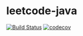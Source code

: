 # leetcode-java
[![Build Status](https://travis-ci.com/lohas1107/hello-leetcode-java.svg?branch=master)](https://travis-ci.com/lohas1107/hello-leetcode-java)
[![codecov](https://codecov.io/gh/lohas1107/hello-leetcode-java/branch/master/graph/badge.svg)](https://codecov.io/gh/lohas1107/hello-leetcode-java)
